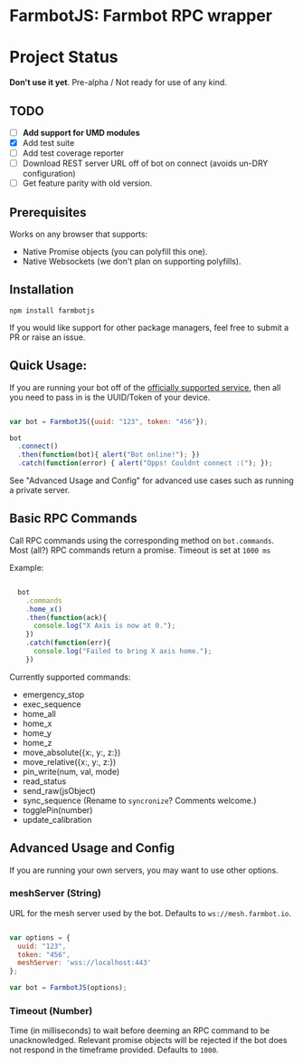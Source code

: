 # FarmbotJS: Farmbot RPC wrapper

# Project Status

**Don't use it yet**. Pre-alpha / Not ready for use of any kind.

## TODO

 - [ ] **Add support for UMD modules**
 - [X] Add test suite
 - [ ] Add test coverage reporter
 - [ ] Download REST server URL off of bot on connect (avoids un-DRY configuration)
 - [ ] Get feature parity with old version.

## Prerequisites

Works on any browser that supports:

 * Native Promise objects (you can polyfill this one).
 * Native Websockets (we don't plan on supporting polyfills).

## Installation

```
npm install farmbotjs
```

If you would like support for other package managers, feel free to submit a PR or raise an issue.

## Quick Usage:

If you are running your bot off of the [officially supported service](http://my.farmbot.io), then all you need to pass in is the UUID/Token of your device.

```javascript

var bot = FarmbotJS({uuid: "123", token: "456"});

bot
  .connect()
  .then(function(bot){ alert("Bot online!"); })
  .catch(function(error) { alert("Opps! Couldnt connect :("); });

```

See "Advanced Usage and Config" for advanced use cases such as running a private server.

## Basic RPC Commands

Call RPC commands using the corresponding method on `bot.commands`. Most (all?) RPC commands return a promise. Timeout is set at `1000 ms`

Example:

```javascript

  bot
    .commands
    .home_x()
    .then(function(ack){
      console.log("X Axis is now at 0.");
    })
    .catch(function(err){
      console.log("Failed to bring X axis home.");
    })

```

Currently supported commands:

 * emergency_stop
 * exec_sequence
 * home_all
 * home_x
 * home_y
 * home_z
 * move_absolute({x:, y:, z:})
 * move_relative({x:, y:, z:})
 * pin_write(num, val, mode)
 * read_status
 * send_raw(jsObject)
 * sync_sequence (Rename to `syncronize`? Comments welcome.)
 * togglePin(number)
 * update_calibration

## Advanced Usage and Config

If you are running your own servers, you may want to use other options.

### meshServer (String)

URL for the mesh server used by the bot. Defaults to `ws://mesh.farmbot.io`.

```javascript

var options = {
  uuid: "123",
  token: "456",
  meshServer: 'wss://localhost:443'
};

var bot = FarmbotJS(options);

```

### Timeout (Number)

Time (in milliseconds) to wait before deeming an RPC command to be unacknowledged. Relevant promise objects will be rejected if the bot does not respond in the timeframe provided. Defaults to `1000`.
